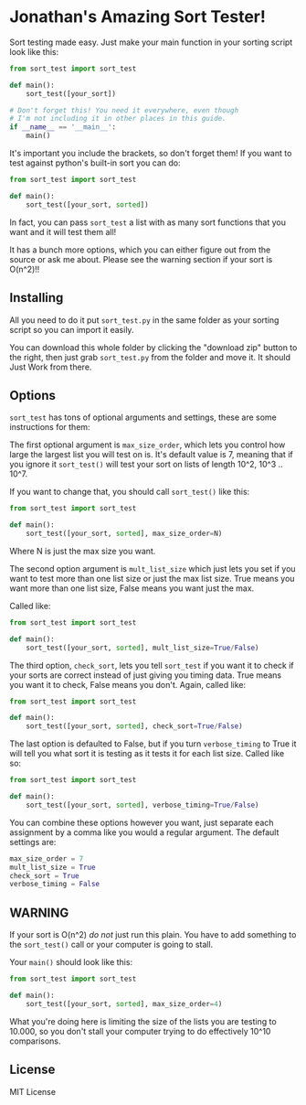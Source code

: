 # Jonathan's Amazing Sort Tester! #

Sort testing made easy. Just make your main function in your sorting script
look like this:

``` python
from sort_test import sort_test

def main():
    sort_test([your_sort])

# Don't forget this! You need it everywhere, even though
# I'm not including it in other places in this guide.
if __name__ == '__main__':
    main()
```

It's important you include the brackets, so don't forget them! If you want to
test against python's built-in sort you can do:

``` python
from sort_test import sort_test

def main():
    sort_test([your_sort, sorted])
```

In fact, you can pass `sort_test` a list with as many sort functions that you
want and it will test them all!

It has a bunch more options, which you can either figure out from the source or
ask me about. Please see the warning section if your sort is O(n^2)!!

## Installing ##

All you need to do it put `sort_test.py` in the same folder as your sorting
script so you can import it easily.

You can download this whole folder by clicking the "download zip" button
to the right, then just grab `sort_test.py` from the folder and move it. It
should Just Work from there.

## Options ##

`sort_test` has tons of optional arguments and settings, these are some
instructions for them:

The first optional argument is `max_size_order`, which lets you control how
large the largest list you will test on is. It's default value is 7, meaning
that if you ignore it `sort_test()` will test your sort on lists of length
10^2, 10^3 .. 10^7.

If you want to change that, you should call `sort_test()` like this:

``` python
from sort_test import sort_test

def main():
    sort_test([your_sort, sorted], max_size_order=N)
```

Where N is just the max size you want.

The second option argument is `mult_list_size` which just lets you set if you
want to test more than one list size or just the max list size. True means you
want more than one list size, False means you want just the max.

Called like:

``` python
from sort_test import sort_test

def main():
    sort_test([your_sort, sorted], mult_list_size=True/False)
```

The third option, `check_sort`, lets you tell `sort_test` if you want it to
check if your sorts are correct instead of just giving you timing data. True
means you want it to check, False means you don't. Again,
called like:

``` python
from sort_test import sort_test

def main():
    sort_test([your_sort, sorted], check_sort=True/False)
```

The last option is defaulted to False, but if you turn `verbose_timing` to True
it will tell you what sort it is testing as it tests it for each list size.
Called like so:

``` python
from sort_test import sort_test

def main():
    sort_test([your_sort, sorted], verbose_timing=True/False)
```

You can combine these options however you want, just separate each assignment
by a comma like you would a regular argument. The default settings are:

``` python
max_size_order = 7
mult_list_size = True
check_sort = True
verbose_timing = False
```

## WARNING ##

If your sort is O(n^2) *do not* just run this plain. You have to add
something to the `sort_test()` call or your computer is going to stall.

Your `main()` should look like this:

``` python
from sort_test import sort_test

def main():
    sort_test([your_sort, sorted], max_size_order=4)
```

What you're doing here is limiting the size of the lists you are testing
to 10.000, so you don't stall your computer trying to do effectively 10^10
comparisons.

## License ##

MIT License
